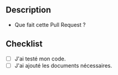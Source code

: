 ## Description
- Que fait cette Pull Request ?

## Checklist
- [ ] J'ai testé mon code.
- [ ] J'ai ajouté les documents nécessaires.